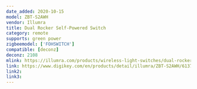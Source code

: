 ```yaml
---
date_added: 2020-10-15
model: ZBT-S2AWH
vendor: Illumra
title: Dual Rocker Self-Powered Switch
category: remote
supports: green power
zigbeemodel: ['FOHSWITCH']
compatible: [deconz]
deconz: 2108
mlink: https://illumra.com/products/wireless-light-switches/dual-rocker-zigbee-switch/
link: https://www.digikey.com/en/products/detail/illumra/ZBT-S2AWH/6137765
link2: 
link3: 
---
```



